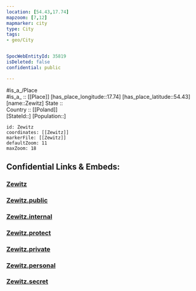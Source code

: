 ```yaml
---
location: [54.43,17.74] 
mapzoom: [7,12] 
mapmarker: city 
type: City
tags:
- geo/City


SpocWebEntityId: 35819
isDeleted: false
confidential: public

---
```

#is_a_/Place  
#is_a_ :: [[Place]] 
[has_place_longitude::17.74] 
[has_place_latitude::54.43] 
[name::Zewitz] 
State ::  
Country :: [[Poland]]  
[StateId::] 
[Population::] 



```leaflet
id: Zewitz
coordinates: [[Zewitz]] 
markerFile: [[Zewitz]] 
defaultZoom: 11 
maxZoom: 18
```


## Confidential Links & Embeds: 

### [Zewitz](/_Standards/Earth/Continent/Europe/Europe~East/Poland/Provinces~Poland/Pomeranian/City/Zewitz.md) 

### [Zewitz.public](/_public/Earth/Continent/Europe/Europe~East/Poland/Provinces~Poland/Pomeranian/City/Zewitz.public.md) 

### [Zewitz.internal](/_internal/Earth/Continent/Europe/Europe~East/Poland/Provinces~Poland/Pomeranian/City/Zewitz.internal.md) 

### [Zewitz.protect](/_protect/Earth/Continent/Europe/Europe~East/Poland/Provinces~Poland/Pomeranian/City/Zewitz.protect.md) 

### [Zewitz.private](/_private/Earth/Continent/Europe/Europe~East/Poland/Provinces~Poland/Pomeranian/City/Zewitz.private.md) 

### [Zewitz.personal](/_personal/Earth/Continent/Europe/Europe~East/Poland/Provinces~Poland/Pomeranian/City/Zewitz.personal.md) 

### [Zewitz.secret](/_secret/Earth/Continent/Europe/Europe~East/Poland/Provinces~Poland/Pomeranian/City/Zewitz.secret.md)

